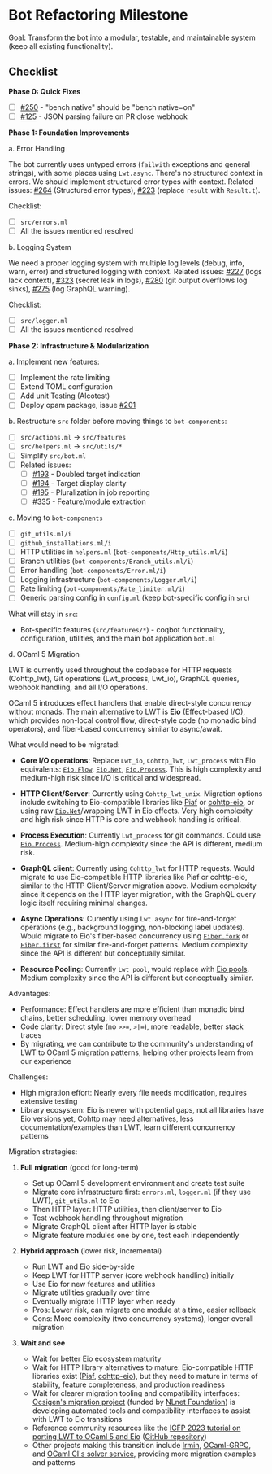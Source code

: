 # Bot Refactoring Milestone

Goal: Transform the bot into a modular, testable, and maintainable system (keep all existing functionality).

## Checklist

**Phase 0: Quick Fixes**
- [ ] [#250](https://github.com/coq/bot/issues/250) - "bench native" should be "bench native=on"
- [ ] [#125](https://github.com/coq/bot/issues/125) - JSON parsing failure on PR close webhook

**Phase 1: Foundation Improvements**

a. Error Handling

The bot currently uses untyped errors (`failwith` exceptions and general strings), with some places using `Lwt.async`. There's no structured context in errors. We should implement structured error types with context. Related issues: [#264](https://github.com/coq/bot/issues/264) (Structured error types), [#223](https://github.com/coq/bot/issues/223) (replace `result` with `Result.t`).

Checklist:
- [ ] `src/errors.ml`
- [ ] All the issues mentioned resolved

b. Logging System

We need a proper logging system with multiple log levels (debug, info, warn, error) and structured logging with context. Related issues: [#227](https://github.com/coq/bot/issues/227) (logs lack context), [#323](https://github.com/coq/bot/issues/323) (secret leak in logs), [#280](https://github.com/coq/bot/issues/280) (git output overflows log sinks), [#275](https://github.com/coq/bot/issues/275) (log GraphQL warning).

Checklist:
- [ ] `src/logger.ml`
- [ ] All the issues mentioned resolved

**Phase 2: Infrastructure & Modularization**

a. Implement new features:
- [ ] Implement the rate limiting
- [ ] Extend TOML configuration
- [ ] Add unit Testing (Alcotest)
- [ ] Deploy opam package, issue [#201](https://github.com/coq/bot/issues/201)

b. Restructure `src` folder before moving things to `bot-components`:
- [ ] `src/actions.ml` -> `src/features`
- [ ] `src/helpers.ml` -> `src/utils/*`
- [ ] Simplify `src/bot.ml`
- [ ] Related issues:
  - [ ] [#193](https://github.com/coq/bot/issues/193) - Doubled target indication
  - [ ] [#194](https://github.com/coq/bot/issues/194) - Target display clarity
  - [ ] [#195](https://github.com/coq/bot/issues/195) - Pluralization in job reporting
  - [ ] [#335](https://github.com/coq/bot/issues/335) - Feature/module extraction

c. Moving to `bot-components`
- [ ] `git_utils.ml/i`
- [ ] `github_installations.ml/i`
- [ ] HTTP utilities in `helpers.ml` (`bot-components/Http_utils.ml/i`)
- [ ] Branch utilities (`bot-components/Branch_utils.ml/i`)
- [ ] Error handling (`bot-components/Error.ml/i`)
- [ ] Logging infrastructure (`bot-components/Logger.ml/i`)
- [ ] Rate limiting (`bot-components/Rate_limiter.ml/i`)
- [ ] Generic parsing config in `config.ml` (keep bot-specific config in `src`)

What will stay in `src`:
- Bot-specific features (`src/features/*`) - coqbot functionality, configuration, utilities, and the main bot application `bot.ml`

d. OCaml 5 Migration

LWT is currently used throughout the codebase for HTTP requests (Cohttp_lwt), Git operations (Lwt_process, Lwt_io), GraphQL queries, webhook handling, and all I/O operations.

OCaml 5 introduces effect handlers that enable direct-style concurrency without monads. The main alternative to LWT is **Eio** (Effect-based I/O), which provides non-local control flow, direct-style code (no monadic bind operators), and fiber-based concurrency similar to async/await.

What would need to be migrated:

- **Core I/O operations**: Replace `Lwt_io`, `Cohttp_lwt`, `Lwt_process` with Eio equivalents: [`Eio.Flow`](https://ocaml.org/p/eio/latest/doc/Eio/Flow/index.html), [`Eio.Net`](https://ocaml.org/p/eio/latest/doc/Eio/Net/index.html), [`Eio.Process`](https://ocaml.org/p/eio/latest/doc/Eio/Process/index.html). This is high complexity and medium-high risk since I/O is critical and widespread.

- **HTTP Client/Server**: Currently using `Cohttp_lwt_unix`. Migration options include switching to Eio-compatible libraries like [Piaf](https://opam.ocaml.org/packages/piaf/) or [cohttp-eio](https://discuss.ocaml.org/t/how-to-send-http-s-request-in-eio/15833), or using raw [`Eio.Net`](https://ocaml.org/p/eio/latest/doc/Eio/Net/index.html)/wrapping LWT in Eio effects. Very high complexity and high risk since HTTP is core and webhook handling is critical.

- **Process Execution**: Currently `Lwt_process` for git commands. Could use [`Eio.Process`](https://ocaml.org/p/eio/latest/doc/Eio/Process/index.html). Medium-high complexity since the API is different, medium risk.

- **GraphQL client**: Currently using `Cohttp_lwt` for HTTP requests. Would migrate to use Eio-compatible HTTP libraries like Piaf or cohttp-eio, similar to the HTTP Client/Server migration above. Medium complexity since it depends on the HTTP layer migration, with the GraphQL query logic itself requiring minimal changes.

- **Async Operations**: Currently using `Lwt.async` for fire-and-forget operations (e.g., background logging, non-blocking label updates). Would migrate to Eio's fiber-based concurrency using [`Fiber.fork`](https://ocaml.org/p/eio/latest/doc/eio/Eio/Fiber/index.html#val-fork) or [`Fiber.first`](https://ocaml.org/p/eio/latest/doc/eio/Eio/Fiber/index.html#val-first) for similar fire-and-forget patterns. Medium complexity since the API is different but conceptually similar.

- **Resource Pooling**: Currently `Lwt_pool`, would replace with [Eio pools](https://ocaml.org/p/eio/latest/doc/Eio/Pool/index.html). Medium complexity since the API is different but conceptually similar.

Advantages:
- Performance: Effect handlers are more efficient than monadic bind chains, better scheduling, lower memory overhead
- Code clarity: Direct style (no `>>=`, `>|=`), more readable, better stack traces
- By migrating, we can contribute to the community's understanding of LWT to OCaml 5 migration patterns, helping other projects learn from our experience

Challenges:
- High migration effort: Nearly every file needs modification, requires extensive testing
- Library ecosystem: Eio is newer with potential gaps, not all libraries have Eio versions yet, Cohttp may need alternatives, less documentation/examples than LWT, learn different concurrency patterns

Migration strategies:

1. **Full migration** (good for long-term)
   - Set up OCaml 5 development environment and create test suite
   - Migrate core infrastructure first: `errors.ml`, `logger.ml` (if they use LWT), `git_utils.ml` to Eio
   - Then HTTP layer: HTTP utilities, then client/server to Eio
   - Test webhook handling throughout migration
   - Migrate GraphQL client after HTTP layer is stable
   - Migrate feature modules one by one, test each independently

2. **Hybrid approach** (lower risk, incremental)
   - Run LWT and Eio side-by-side
   - Keep LWT for HTTP server (core webhook handling) initially
   - Use Eio for new features and utilities
   - Migrate utilities gradually over time
   - Eventually migrate HTTP layer when ready
   - Pros: Lower risk, can migrate one module at a time, easier rollback
   - Cons: More complexity (two concurrency systems), longer overall migration

3. **Wait and see**
   - Wait for better Eio ecosystem maturity
   - Wait for HTTP library alternatives to mature: Eio-compatible HTTP libraries exist ([Piaf](https://opam.ocaml.org/packages/piaf/), [cohttp-eio](https://discuss.ocaml.org/t/how-to-send-http-s-request-in-eio/15833)), but they need to mature in terms of stability, feature completeness, and production readiness
   - Wait for clearer migration tooling and compatibility interfaces: [Ocsigen's migration project](https://discuss.ocaml.org/t/ann-ocsigen-migrating-to-effect-based-concurrency/16327) (funded by [NLnet Foundation](https://nlnet.nl)) is developing automated tools and compatibility interfaces to assist with LWT to Eio transitions
   - Reference community resources like the [ICFP 2023 tutorial on porting LWT to OCaml 5 and Eio](https://icfp23.sigplan.org/details/icfp-2023-tutorials/4/Porting-Lwt-applications-to-OCaml-5-and-Eio) ([GitHub repository](https://github.com/ocaml-multicore/icfp-2023-eio-tutorial))
   - Other projects making this transition include [Irmin](https://discuss.ocaml.org/t/effects-with-lwt-a-dead-end-for-now/15002), [OCaml-GRPC](https://ocaml.org/p/grpc-eio/0.2.0), and [OCaml CI's solver service](https://discuss.ocaml.org/t/eio-digest-1-september-2023/12968), providing more migration examples and patterns

